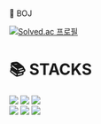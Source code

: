 <!---
20kee/20kee is a ✨ special ✨ repository because its `README.md` (this file) appears on your GitHub profile.
You can click the Preview link to take a look at your changes.
--->

<br>
<p>📎 BOJ</P>

[![Solved.ac
    프로필](http://mazassumnida.wtf/api/v2/generate_badge?boj=20kee)](https://solved.ac/20kee)
    

<div><h1>📚 STACKS</h1></div>

<div> 
  <img src="https://img.shields.io/badge/c++-D13333?style=for-the-badge&logo=c%2B%2B&logoColor=white">
  <img src="https://img.shields.io/badge/python-3776AB?style=for-the-badge&logo=python&logoColor=white">
  <img src="https://img.shields.io/badge/flutter-02569B?style=for-the-badge&logo=flutter&logoColor=white">
  <br>
  <img src="https://img.shields.io/badge/flask-61DAFB?style=for-the-badge&logo=flask&logoColor=black">
  <img src="https://img.shields.io/badge/springboot-6DB33F?style=for-the-badge&logo=psringboot&logoColor=green">
  <img src="https://img.shields.io/badge/tensorflowt-6D6D3F?style=for-the-badge&logo=tenserflow&logoColor=yellow">
 
  <br>
</div>
  
